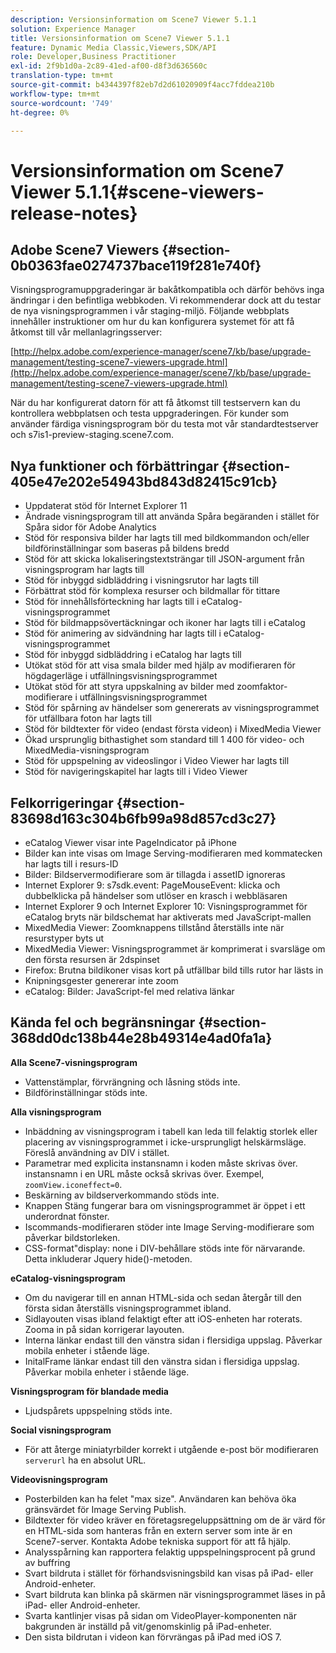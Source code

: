 ```yaml
---
description: Versionsinformation om Scene7 Viewer 5.1.1
solution: Experience Manager
title: Versionsinformation om Scene7 Viewer 5.1.1
feature: Dynamic Media Classic,Viewers,SDK/API
role: Developer,Business Practitioner
exl-id: 2f9b1d0a-2c89-41ed-af00-d8f3d636560c
translation-type: tm+mt
source-git-commit: b4344397f82eb7d2d61020909f4acc7fddea210b
workflow-type: tm+mt
source-wordcount: '749'
ht-degree: 0%

---
```


# Versionsinformation om Scene7 Viewer 5.1.1{#scene-viewers-release-notes}

## Adobe Scene7 Viewers {#section-0b0363fae0274737bace119f281e740f}

Visningsprogramuppgraderingar är bakåtkompatibla och därför behövs inga ändringar i den befintliga webbkoden. Vi rekommenderar dock att du testar de nya visningsprogrammen i vår staging-miljö. Följande webbplats innehåller instruktioner om hur du kan konfigurera systemet för att få åtkomst till vår mellanlagringsserver:

[http://helpx.adobe.com/experience-manager/scene7/kb/base/upgrade-management/testing-scene7-viewers-upgrade.html](http://helpx.adobe.com/experience-manager/scene7/kb/base/upgrade-management/testing-scene7-viewers-upgrade.html)

När du har konfigurerat datorn för att få åtkomst till testservern kan du kontrollera webbplatsen och testa uppgraderingen. För kunder som använder färdiga visningsprogram bör du testa mot vår standardtestserver och s7is1-preview-staging.scene7.com.

## Nya funktioner och förbättringar {#section-405e47e202e54943bd843d82415c91cb}

* Uppdaterat stöd för Internet Explorer 11
* Ändrade visningsprogram till att använda Spåra begäranden i stället för Spåra sidor för Adobe Analytics
* Stöd för responsiva bilder har lagts till med bildkommandon och/eller bildförinställningar som baseras på bildens bredd
* Stöd för att skicka lokaliseringstextsträngar till JSON-argument från visningsprogram har lagts till
* Stöd för inbyggd sidbläddring i visningsrutor har lagts till
* Förbättrat stöd för komplexa resurser och bildmallar för tittare
* Stöd för innehållsförteckning har lagts till i eCatalog-visningsprogrammet
* Stöd för bildmappsövertäckningar och ikoner har lagts till i eCatalog
* Stöd för animering av sidvändning har lagts till i eCatalog-visningsprogrammet
* Stöd för inbyggd sidbläddring i eCatalog har lagts till
* Utökat stöd för att visa smala bilder med hjälp av modifieraren för högdagerläge i utfällningsvisningsprogrammet
* Utökat stöd för att styra uppskalning av bilder med zoomfaktor-modifierare i utfällningsvisningsprogrammet
* Stöd för spårning av händelser som genererats av visningsprogrammet för utfällbara foton har lagts till
* Stöd för bildtexter för video (endast första videon) i MixedMedia Viewer
* Ökad ursprunglig bithastighet som standard till 1 400 för video- och MixedMedia-visningsprogram
* Stöd för uppspelning av videoslingor i Video Viewer har lagts till
* Stöd för navigeringskapitel har lagts till i Video Viewer

## Felkorrigeringar {#section-83698d163c304b6fb99a98d857cd3c27}

* eCatalog Viewer visar inte PageIndicator på iPhone
* Bilder kan inte visas om Image Serving-modifieraren med kommatecken har lagts till i resurs-ID
* Bilder: Bildservermodifierare som är tillagda i assetID ignoreras
* Internet Explorer 9: s7sdk.event: PageMouseEvent: klicka och dubbelklicka på händelser som utlöser en krasch i webbläsaren
* Internet Explorer 9 och Internet Explorer 10: Visningsprogrammet för eCatalog bryts när bildschemat har aktiverats med JavaScript-mallen
* MixedMedia Viewer: Zoomknappens tillstånd återställs inte när resurstyper byts ut
* MixedMedia Viewer: Visningsprogrammet är komprimerat i svarsläge om den första resursen är 2dspinset
* Firefox: Brutna bildikoner visas kort på utfällbar bild tills rutor har lästs in
* Knipningsgester genererar inte zoom
* eCatalog: Bilder: JavaScript-fel med relativa länkar

## Kända fel och begränsningar {#section-368dd0dc138b44e28b49314e4ad0fa1a}

**Alla Scene7-visningsprogram**

* Vattenstämplar, förvrängning och låsning stöds inte.
* Bildförinställningar stöds inte.

**Alla visningsprogram**

* Inbäddning av visningsprogram i tabell kan leda till felaktig storlek eller placering av visningsprogrammet i icke-ursprungligt helskärmsläge. Föreslå användning av DIV i stället.
* Parametrar med explicita instansnamn i koden måste skrivas över. instansnamn i en URL måste också skrivas över. Exempel, `zoomView.iconeffect=0`.
* Beskärning av bildserverkommando stöds inte.
* Knappen Stäng fungerar bara om visningsprogrammet är öppet i ett underordnat fönster.
* Iscommands-modifieraren stöder inte Image Serving-modifierare som påverkar bildstorleken.
* CSS-format&quot;display: none i DIV-behållare stöds inte för närvarande. Detta inkluderar Jquery hide()-metoden.

**eCatalog-visningsprogram**

* Om du navigerar till en annan HTML-sida och sedan återgår till den första sidan återställs visningsprogrammet ibland.
* Sidlayouten visas ibland felaktigt efter att iOS-enheten har roterats. Zooma in på sidan korrigerar layouten.
* Interna länkar endast till den vänstra sidan i flersidiga uppslag. Påverkar mobila enheter i stående läge.
* InitalFrame länkar endast till den vänstra sidan i flersidiga uppslag. Påverkar mobila enheter i stående läge.

**Visningsprogram för blandade media**

* Ljudspårets uppspelning stöds inte.

**Social visningsprogram**

* För att återge miniatyrbilder korrekt i utgående e-post bör modifieraren `serverurl` ha en absolut URL.

**Videovisningsprogram**

* Posterbilden kan ha felet &quot;max size&quot;. Användaren kan behöva öka gränsvärdet för Image Serving Publish.
* Bildtexter för video kräver en företagsregeluppsättning om de är värd för en HTML-sida som hanteras från en extern server som inte är en Scene7-server. Kontakta Adobe tekniska support för att få hjälp.
* Analysspårning kan rapportera felaktig uppspelningsprocent på grund av buffring
* Svart bildruta i stället för förhandsvisningsbild kan visas på iPad- eller Android-enheter.
* Svart bildruta kan blinka på skärmen när visningsprogrammet läses in på iPad- eller Android-enheter.
* Svarta kantlinjer visas på sidan om VideoPlayer-komponenten när bakgrunden är inställd på vit/genomskinlig på iPad-enheter.
* Den sista bildrutan i videon kan förvrängas på iPad med iOS 7.
